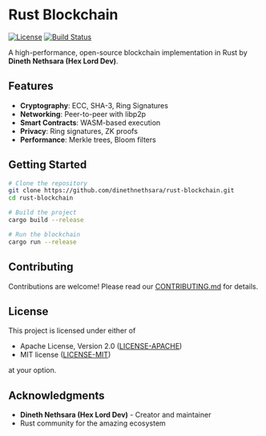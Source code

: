 # Rust Blockchain

[![License](https://img.shields.io/badge/License-MIT%20OR%20Apache--2.0-blue.svg)](https://opensource.org/licenses/MIT)
[![Build Status](https://github.com/dinethnethsara/rust-blockchain/actions/workflows/ci.yml/badge.svg)](https://github.com/dinethnethsara/rust-blockchain/actions)

A high-performance, open-source blockchain implementation in Rust by **Dineth Nethsara (Hex Lord Dev)**.

## Features

- **Cryptography**: ECC, SHA-3, Ring Signatures
- **Networking**: Peer-to-peer with libp2p
- **Smart Contracts**: WASM-based execution
- **Privacy**: Ring signatures, ZK proofs
- **Performance**: Merkle trees, Bloom filters

## Getting Started

```bash
# Clone the repository
git clone https://github.com/dinethnethsara/rust-blockchain.git
cd rust-blockchain

# Build the project
cargo build --release

# Run the blockchain
cargo run --release
```

## Contributing

Contributions are welcome! Please read our [CONTRIBUTING.md](CONTRIBUTING.md) for details.

## License

This project is licensed under either of

- Apache License, Version 2.0 ([LICENSE-APACHE](LICENSE-APACHE))
- MIT license ([LICENSE-MIT](LICENSE-MIT))

at your option.

## Acknowledgments

- **Dineth Nethsara (Hex Lord Dev)** - Creator and maintainer
- Rust community for the amazing ecosystem